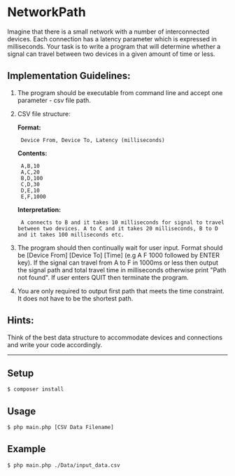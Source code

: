 # NetworkPath
Imagine that there is a small network with a number of interconnected devices. Each connection has a latency parameter which is expressed in milliseconds. Your task is to write a program that will determine whether a signal can travel between two devices in a given amount of time or less.

## Implementation Guidelines:
1. The program should be executable from command line and accept one parameter - csv file path.
2. CSV file structure:

    **Format:**
    
        Device From, Device To, Latency (milliseconds)
    **Contents:**
    
        A,B,10
        A,C,20
        B,D,100
        C,D,30
        D,E,10
        E,F,1000

    **Interpretation:**
    
        A connects to B and it takes 10 milliseconds for signal to travel between two devices. A to C and it takes 20 milliseconds, B to D and it takes 100 milliseconds etc.

3. The program should then continually wait for user input. Format should be [Device From] [Device To] [Time] (e.g A F 1000 followed by ENTER key). If the signal can travel from A to F in 1000ms or less then output the signal path and total travel time in milliseconds otherwise print "Path not found". If user enters QUIT then terminate the program.

4. You are only required to output first path that meets the time constraint. It does not have to be the shortest path.

## Hints:

Think of the best data structure to accommodate devices and connections and write your code accordingly.

---
## Setup

```bash
$ composer install
```

## Usage

```bash
$ php main.php [CSV Data Filename]
```

## Example

```bash
$ php main.php ./Data/input_data.csv
```
